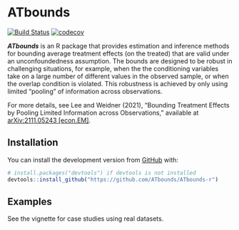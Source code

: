 
<!-- README.md is generated from README.Rmd. Please edit that file -->

# ATbounds

<!-- badges: start -->

[![Build
Status](https://app.travis-ci.com/ATbounds/ATbounds-r.svg?branch=master)](https://app.travis-ci.com/ATbounds/ATbounds-r)
[![codecov](https://codecov.io/gh/ATbounds/ATbounds-r/branch/master/graph/badge.svg?token=9GV0I2HGCV)](https://app.codecov.io/gh/ATbounds/ATbounds-r)
<!-- badges: end -->

***ATbounds*** is an R package that provides estimation and inference
methods for bounding average treatment effects (on the treated) that are
valid under an unconfoundedness assumption. The bounds are designed to
be robust in challenging situations, for example, when the the
conditioning variables take on a large number of different values in the
observed sample, or when the overlap condition is violated. This
robustness is achieved by only using limited “pooling” of information
across observations.

For more details, see Lee and Weidner (2021), “Bounding Treatment
Effects by Pooling Limited Information across Observations,” available
at [arXiv:2111.05243 \[econ.EM\]](https://arxiv.org/abs/2111.05243).

## Installation

You can install the development version from
[GitHub](https://github.com/) with:

``` r
# install.packages("devtools") if devtools is not installed
devtools::install_github("https://github.com/ATbounds/ATbounds-r")
```

## Examples

See the vignette for case studies using real datasets.
